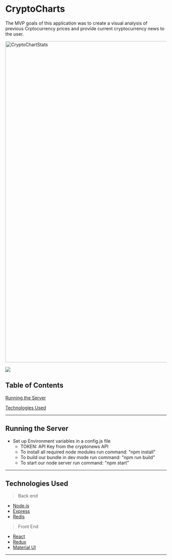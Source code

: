 # CryptoCharts

The MVP goals of this application was to create a visual analysis of previous Crptocurrency prices and provide current cryptocurrency news to the user.

<img width="1003" alt="CryptoChartStats" src="https://user-images.githubusercontent.com/64051221/130540536-0ab5135f-9011-4b37-bbc6-79adeec19d1a.png">

![](READMEGIF/cryptoCharts.gif)


## Table of Contents
[Running the Server](#running-the-server)

[Technologies Used](#technologies-used)

---



## Running the Server
- Set up Environment variables in a config.js file
  - TOKEN: API Key from the cryptonews API
  - To install all required node modules run command: "npm install"
  - To build our bundle in dev mode run command: "npm run build"
  - To start our node server run command: "npm start"
---

## Technologies Used
> Back end
- [Node.js](https://nodejs.org/en/)
- [Express](http://expressjs.com/)
- [Redis](https://redis.io/)

> Front End
- [React](https://reactjs.org/)
- [Redux](https://react-redux.js.org/)
- [Material UI](https://material-ui.com/)
---
